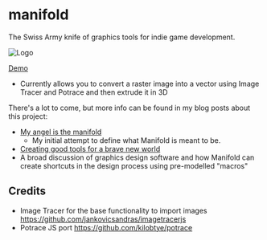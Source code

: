# manifold
The Swiss Army knife of graphics tools for indie game development.

![Logo](https://cdn.rawgit.com/paulbrzeski/manifold/master/assets/manifold.svg)

[Demo](http://manifold.paulbrzeski.com)
- Currently allows you to convert a raster image into a vector using Image Tracer and Potrace and then extrude it in 3D

There's a lot to come, but more info can be found in my blog posts about this project: 
- [My angel is the manifold](https://medium.com/@mail_59849/my-angel-is-the-manifold-d0b718d03071)
  - My initial attempt to define what Manifold is meant to be.
- [Creating good tools for a brave new world](https://medium.com/@mail_59849/creating-good-tools-for-a-brave-new-world-a85fa2da43cf)
- A broad discussion of graphics design software and how Manifold can create shortcuts in the design process using pre-modelled "macros"

## Credits
- Image Tracer for the base functionality to import images https://github.com/jankovicsandras/imagetracerjs
- Potrace JS port https://github.com/kilobtye/potrace